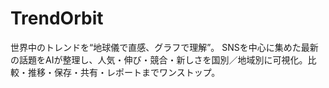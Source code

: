 # TrendOrbit
世界中のトレンドを“地球儀で直感、グラフで理解”。 SNSを中心に集めた最新の話題をAIが整理し、人気・伸び・競合・新しさを国別／地域別に可視化。比較・推移・保存・共有・レポートまでワンストップ。
